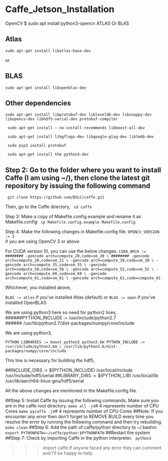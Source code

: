 # Caffe_Jetson_Installation


OpenCV
$ sudo apt install python3-opencv
ATLAS Or BLAS
## Atlas
`sudo apt-get install libatlas-base-dev `

or 
## BLAS
`sudo apt-get install libopenblas-dev` 

## Other dependencies
`sudo apt-get install libprotobuf-dev libleveldb-dev libsnappy-dev libopencv-dev libhdf5-serial-dev protobuf-compiler`

` sudo apt-get install — no-install-recommends libboost-all-dev`

` sudo apt-get install libgflags-dev libgoogle-glog-dev liblmdb-dev`

` sudo pip3 install protobuf`

` sudo apt-get install the python3-dev`

## Step 2: Go to the folder where you want to install Caffe (I am using ~/), then clone the latest git repository by issuing the following command
` git clone https://github.com/BVLC/caffe.git`

Then, go to the Caffe directory,
` cd caffe`

Step 3: Make a copy of Makefile.config.example and rename it as Makefile.config
` cp Makefile.config.example Makefile.config`

Step 4: Make the following changes in Makefile.config file.
`OPENCV_VERSION := 3`  
if you are using OpenCV 3 or above

For CUDA version 10, you can use the below changes.
`CUDA_ARCH := ######## -gencode arch=compute_20,code=sm_20 \
 ######## -gencode arch=compute_20,code=sm_21 \
 -gencode arch=compute_30,code=sm_30 \
 -gencode arch=compute_35,code=sm_35 \
 -gencode arch=compute_50,code=sm_50 \
 -gencode arch=compute_52,code=sm_52 \
 -gencode arch=compute_60,code=sm_60 \
 -gencode arch=compute_61,code=sm_61 \
 -gencode arch=compute_61,code=compute_61`
 
Whichever, you installed above,

`BLAS := atlas` 
if you’ve installed Atlas (default)
or
`BLAS := open` 
if you’ve installed OpenBLAS

We are using python3 here so need for python2 lines,
######PYTHON_INCLUDE := /usr/include/python2.7 \
    ###### /usr/lib/python2.7/dist-packages/numpy/core/include
    
We are using python3,

`PYTHON_LIBRARIES := boost_python3 python3.6m
PYTHON_INCLUDE := /usr/include/python3.6m \
/usr/lib/python3.6/dist-packages/numpy/core/include`

This line is necessary for building the hdf5,

##INCLUDE_DIRS := $(PYTHON_INCLUDE) /usr/local/include /usr/include/hdf5/serial
##LIBRARY_DIRS := $(PYTHON_LIB) /usr/local/lib /usr/lib/aarch64-linux-gnu/hdf5/serial

All the above changes are mentioned in the Makefile.config file.

##Step 5: Install Caffe by issuing the following commands. Make sure you are in the caffe root directory.
` make all -j4 `# 4 represents number of CPU Cores
` make pycaffe -j4 `# 4 represents number of CPU Cores
##Note: If you encounter any error then don’t forget to REMOVE BUILD every time you resolve the error by running the following command and then try rebuilding.
` make clean`
##Step 6: Add the path of caffe/python directory to ~/.bashrc
`export PYTHONPATH=~/caffe/python:$PYTHONPATH`
##Restart the system
##Step 7: Check by importing Caffe in the python interpreter.
` python3`
>>> import caffe
If anyone faced any error they can comment and I’ll be happy to help. 
